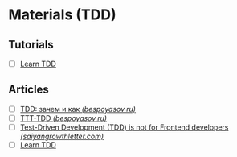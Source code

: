 # Materials (TDD)

## Tutorials

- [ ] [Learn TDD](https://learntdd.in/)

## Articles

- [ ] [TDD: зачем и как _(bespoyasov.ru)_](https://bespoyasov.ru/blog/tdd-what-how-and-why/)
- [ ] [TTT-TDD _(bespoyasov.ru)_](https://bespoyasov.ru/ttt-tdd/)
- [ ] [Test-Driven Development (TDD) is not for Frontend developers _(saiyangrowthletter.com)_](https://www.saiyangrowthletter.com/p/test-driven-development-tdd-is-not)
- [ ] [Learn TDD](https://learntdd.in)
